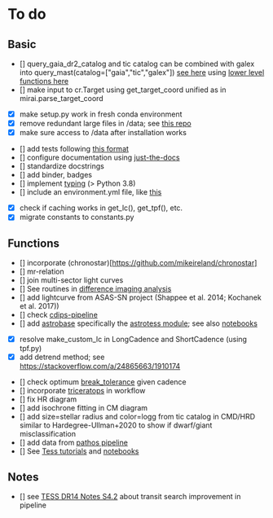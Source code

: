 # To do

## Basic
- [] query_gaia_dr2_catalog and tic catalog can be combined with galex into query_mast(catalog=["gaia","tic","galex"]) [see here](https://astroquery.readthedocs.io/en/latest/mast/mast.html) using [lower level functions here](https://mast.stsci.edu/api/v0/pyex.html)
- [] make input to cr.Target using get_target_coord unified as in mirai.parse_target_coord  
- [x] make setup.py work in fresh conda environment
- [x] remove redundant large files in /data; see [this repo](https://github.com/ideasrule/platon)
- [x] make sure access to /data after installation works
- [] add tests following [this format](https://github.com/ljvmiranda921/seagull/blob/master/tests/test_board.py)
- [] configure documentation using [just-the-docs](https://github.com/pmarsceill/just-the-docs)
- [] standardize docstrings
- [] add binder, badges
- [] implement [typing](https://docs.python.org/3/library/typing.html) (> Python 3.8)
- [] include an environment.yml file, like [this](https://github.com/lgbouma/cdips_followup/blob/master/environment.yml)
- [x] check if caching works in get_lc(), get_tpf(), etc.
- [x] migrate constants to constants.py

## Functions
- [] incorporate (chronostar)[https://github.com/mikeireland/chronostar]
- [] mr-relation
- [] join multi-sector light curves
- [] See routines in [difference imaging analysis](https://github.com/ryanoelkers/DIA)
- [] add lightcurve from ASAS-SN project (Shappee et al. 2014; Kochanek et al. 2017))
- [] check [cdips-pipeline](https://github.com/waqasbhatti/cdips-pipeline)
- [] add [astrobase](https://github.com/waqasbhatti/astrobase) specifically the [astrotess module](https://astrobase.readthedocs.io/en/latest/astrobase.astrotess.html); see also [notebooks](https://github.com/waqasbhatti/astrobase-notebooks)
- [x] resolve make_custom_lc in LongCadence and ShortCadence (using tpf.py)
- [x] add detrend method; see https://stackoverflow.com/a/24865663/1910174
- [] check optimum [break_tolerance](https://github.com/KeplerGO/lightkurve/blob/master/lightkurve/lightcurve.py#L428) given cadence
- [] incorporate [triceratops](https://github.com/stevengiacalone/triceratops/tree/master/triceratops) in workflow
- [] fix HR diagram
- [] add isochrone fitting in CM diagram
- [] add size=stellar radius and color=logg from tic catalog in CMD/HRD similar to Hardegree-Ullman+2020 to show if dwarf/giant misclassification
- [] add data from [pathos pipeline](https://archive.stsci.edu/hlsp/pathos)
- [] See [Tess tutorials](https://outerspace.stsci.edu/display/TESS/6.0+-+Data+Search+Tutorials) and [notebooks](https://github.com/spacetelescope/notebooks)

## Notes
- [] see [TESS DR14 Notes S4.2](https://archive.stsci.edu/missions/tess/doc/tess_drn/tess_sector_14_drn19_v02.pdf) about transit search improvement in pipeline

